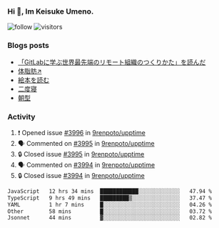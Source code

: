 ### Hi 👋, Im Keisuke Umeno.

<!--
**9renpoto/9renpoto** is a ✨ _special_ ✨ repository because its `README.md` (this file) appears on your GitHub profile.

Here are some ideas to get you started:

- 🔭 I’m currently working on ...
- 🌱 I’m currently learning ...
- 👯 I’m looking to collaborate on ...
- 🤔 I’m looking for help with ...
- 💬 Ask me about ...
- 📫 How to reach me: ...
- 😄 Pronouns: ...
- ⚡ Fun fact: ...
-->

![follow](https://img.shields.io/github/followers/9renpoto?label=Follow&style=social)
![visitors](https://komarev.com/ghpvc/?username=9renpoto&label=Profile%20views&color=0e75b6&style=flat)

### Blogs posts

<!-- BLOG-POST-LIST:START -->
- [「GitLabに学ぶ世界最先端のリモート組織のつくりかた」を読んだ](https://9renpoto.win/entry/2024/09/10/remote_organization)
- [体脂肪↗](https://9renpoto.win/entry/2024/08/12/gaining_fat)
- [絵本を読む](https://9renpoto.win/entry/2024/07/26/picture_book)
- [二度寝](https://9renpoto.win/entry/2024/07/18/going_back_to_sleep)
- [朝型](https://9renpoto.win/entry/2024/05/29/im-an-early)
<!-- BLOG-POST-LIST:END -->

### Activity

<!--START_SECTION:activity-->
1. ❗ Opened issue [#3996](https://github.com/9renpoto/upptime/issues/3996) in [9renpoto/upptime](https://github.com/9renpoto/upptime)
2. 🗣 Commented on [#3995](https://github.com/9renpoto/upptime/issues/3995#issuecomment-2443302254) in [9renpoto/upptime](https://github.com/9renpoto/upptime)
3. 🔒 Closed issue [#3995](https://github.com/9renpoto/upptime/issues/3995) in [9renpoto/upptime](https://github.com/9renpoto/upptime)
4. 🗣 Commented on [#3994](https://github.com/9renpoto/upptime/issues/3994#issuecomment-2443287314) in [9renpoto/upptime](https://github.com/9renpoto/upptime)
5. 🔒 Closed issue [#3994](https://github.com/9renpoto/upptime/issues/3994) in [9renpoto/upptime](https://github.com/9renpoto/upptime)
<!--END_SECTION:activity-->

<!--START_SECTION:waka-->

```txt
JavaScript   12 hrs 34 mins  ████████████░░░░░░░░░░░░░   47.94 %
TypeScript   9 hrs 49 mins   █████████▒░░░░░░░░░░░░░░░   37.47 %
YAML         1 hr 7 mins     █░░░░░░░░░░░░░░░░░░░░░░░░   04.26 %
Other        58 mins         █░░░░░░░░░░░░░░░░░░░░░░░░   03.72 %
Jsonnet      44 mins         ▓░░░░░░░░░░░░░░░░░░░░░░░░   02.82 %
```

<!--END_SECTION:waka-->
